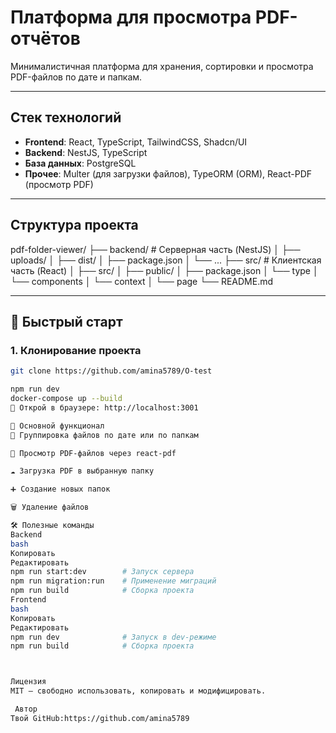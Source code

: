 # Платформа для просмотра PDF-отчётов

Минималистичная платформа для хранения, сортировки и просмотра PDF-файлов по дате и папкам.

---

## Стек технологий

- **Frontend**: React, TypeScript, TailwindCSS, Shadcn/UI
- **Backend**: NestJS, TypeScript
- **База данных**: PostgreSQL
- **Прочее**: Multer (для загрузки файлов), TypeORM (ORM), React-PDF (просмотр PDF)

---

## Структура проекта

pdf-folder-viewer/
├── backend/ # Серверная часть (NestJS)
│ ├── uploads/
│ ├── dist/
│ ├── package.json
│ └── ...
├── src/ # Клиентская часть (React)
│ ├── src/
│ ├── public/
│ ├── package.json
│ └── type
│ └── components
│ └── context
│ └── page
└── README.md

---

## 🚀 Быстрый старт

### 1. Клонирование проекта

```bash
git clone https://github.com/amina5789/O-test

npm run dev
docker-compose up --build
🔗 Открой в браузере: http://localhost:3001

🔧 Основной функционал
📁 Группировка файлов по дате или по папкам

📄 Просмотр PDF-файлов через react-pdf

☁️ Загрузка PDF в выбранную папку

➕ Создание новых папок

🗑 Удаление файлов

🛠️ Полезные команды
Backend
bash
Копировать
Редактировать
npm run start:dev        # Запуск сервера
npm run migration:run    # Применение миграций
npm run build            # Сборка проекта
Frontend
bash
Копировать
Редактировать
npm run dev              # Запуск в dev-режиме
npm run build            # Сборка проекта



Лицензия
MIT — свободно использовать, копировать и модифицировать.

 Автор
Твой GitHub:https://github.com/amina5789